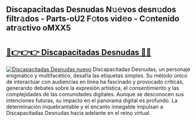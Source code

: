 ## Discapacitadas Desnudas N𝚞𝚎vos desn𝚞dos filtr𝚊dos - Parts-oU2 F𝚘tos vid𝚎o - C𝚘ntenido atr𝚊ctivo oMXX5

# <h2><a href="http://mb1ow9z.tromn.icu/?c=Discapacitadas+Desnudas">🔗👉👉👉 Discapacitadas Desnudas 🔗🔗</a></h2>

[![Discapacitadas Desnudas nuevo](https://i.imgur.com/pEAQMta.gif)](http://mb1ow9z.tromn.icu/?c=Discapacitadas+Desnudas)
Discapacitadas Desnudas, un personaje enigmático y multifacético, desafía las etiquetas simples. Su método único de interactuar con audiencias en línea ha fascinado y provocado críticas, generando debates sobre la expresión artística, el consentimiento y las complejidades de las comunidades digitales. Aunque se desconocen sus intenciones futuras, su impacto en el panorama digital es profundo. La determinación inquebrantable y el encanto innegable impulsan a Discapacitadas Desnudas hacia adelante en el reino virtual.
